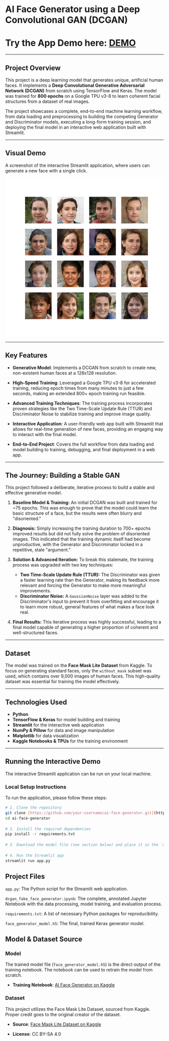 # AI Face Generator using a Deep Convolutional GAN (DCGAN)

# Try the App Demo here: [DEMO](https://dcgan-fake-face-generator.streamlit.app/)
---

## Project Overview
This project is a deep learning model that generates unique, artificial human faces. It implements a **Deep Convolutional Generative Adversarial Network (DCGAN)** from scratch using TensorFlow and Keras. The model was trained for **800 epochs** on a Google TPU v3-8 to learn coherent facial structures from a dataset of real images.

The project showcases a complete, end-to-end machine learning workflow, from data loading and preprocessing to building the competing Generator and Discriminator models, executing a long-form training session, and deploying the final model in an interactive web application built with Streamlit.

---

## Visual Demo
A screenshot of the interactive Streamlit application, where users can generate a new face with a single click.

![Streamlit App Demo](generated_plot_epoch-800.png)

---

## Key Features
* **Generative Model**: Implements a DCGAN from scratch to create new, non-existent human faces at a 128x128 resolution.

* **High-Speed Training**: Leveraged a Google TPU v3-8 for accelerated training, reducing epoch times from many minutes to just a few seconds, making an extended 800+ epoch training run feasible.

* **Advanced Training Techniques**: The training process incorporates proven strategies like the Two Time-Scale Update Rule (TTUR) and Discriminator Noise to stabilize training and improve image quality.

* **Interactive Application**: A user-friendly web app built with Streamlit that allows for real-time generation of new faces, providing an engaging way to interact with the final model.

* **End-to-End Project**: Covers the full workflow from data loading and model building to training, debugging, and final deployment in a web app.

---

## The Journey: Building a Stable GAN
This project followed a deliberate, iterative process to build a stable and effective generative model.

1.  **Baseline Model & Training:** An initial DCGAN was built and trained for ~75 epochs. This was enough to prove that the model could learn the basic structure of a face, but the results were often blurry and "disoriented."

2.  **Diagnosis:** Simply increasing the training duration to 700+ epochs improved results but did not fully solve the problem of disoriented images. This indicated that the training dynamic itself had become unproductive, with the Generator and Discriminator locked in a repetitive, stale "argument."

3.  **Solution & Advanced Iteration:** To break this stalemate, the training process was upgraded with two key techniques:
    * **Two Time-Scale Update Rule (TTUR):** The Discriminator was given a faster learning rate than the Generator, making its feedback more relevant and forcing the Generator to make more meaningful improvements.
    * **Discriminator Noise:** A `GaussianNoise` layer was added to the Discriminator's input to prevent it from overfitting and encourage it to learn more robust, general features of what makes a face look real.

4.  **Final Results:** This iterative process was highly successful, leading to a final model capable of generating a higher proportion of coherent and well-structured faces.

---

## Dataset
The model was trained on the **Face Mask Lite Dataset** from Kaggle. To focus on generating standard faces, only the `without_mask` subset was used, which contains over 9,000 images of human faces. This high-quality dataset was essential for training the model effectively.

---

## Technologies Used
* **Python**
* **TensorFlow & Keras** for model building and training
* **Streamlit** for the interactive web application
* **NumPy & Pillow** for data and image manipulation
* **Matplotlib** for data visualization
* **Kaggle Notebooks & TPUs** for the training environment

---

## Running the Interactive Demo
The interactive Streamlit application can be run on your local machine.

### Local Setup Instructions
To run the application, please follow these steps:
```bash
# 1. Clone the repository
git clone [https://github.com/your-username/ai-face-generator.git](https://github.com/your-username/ai-face-generator.git)
cd ai-face-generator

# 2. Install the required dependencies
pip install -r requirements.txt

# 3. Download the model file (see section below) and place it in the `model/` folder.

# 4. Run the Streamlit app
streamlit run app.py
```

## Project Files
`app.py`: The Python script for the Streamlit web application.

`dcgan_fake_face_generator.ipynb`: The complete, annotated Jupyter Notebook with the data processing, model training, and evaluation process.

`requirements.txt`: A list of necessary Python packages for reproducibility.

`face_generator_model.h5`: The final, trained Keras generator model.

## Model & Dataset Source
### Model
The trained model file (`face_generator_model.h5`) is the direct output of the training notebook. The notebook can be used to retrain the model from scratch.

* **Training Notebook**: [AI Face Generator on Kaggle](https://www.kaggle.com/code/msarvesh2k6/dcgan-fake-face-generator)

### Dataset
This project utilizes the Face Mask Lite Dataset, sourced from Kaggle. Proper credit goes to the original creator of the dataset.

* **Source**: [Face Mask Lite Dataset on Kaggle](https://www.kaggle.com/datasets/prasoonkottarathil/face-mask-lite-dataset)

* **License**: CC BY-SA 4.0




